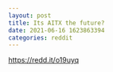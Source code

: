 ```yaml
--- 
layout: post 
title: Its AITX the future? 
date: 2021-06-16 1623863394 
categories: reddit 
--- 
```

https://redd.it/o19uyq